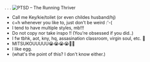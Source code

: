 .    .   . ![PTSD – The Running Thriver](https://github.com/user-attachments/assets/ae923177-7df5-4f42-8be2-51c649666d10)

- Call me Key/kie/toilet (or even childes husband/hj)
- c+h whenever you like to, just don't be weird :'-( 
- I tend to have multiple styles, mb!!!
- Do not copy nor take inspo !! (You're obsessed if you did..)
- I fw tbhk, aot, kny, hq, assasination classroom, virgin soul, etc. 🤷
- MITSUKOUUUUU😭😭😭😭👑👑 
- I like egg.
- (what's the point of this? I don't know either.)
